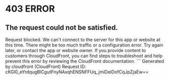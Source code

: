 # 403 ERROR

## The request could not be satisfied.

Request blocked. We can't connect to the server for this app or website at this time. There might be too much traffic or a configuration error. Try again later, or contact the app or website owner. If you provide content to customers through CloudFront, you can find steps to troubleshoot and help prevent this error by reviewing the CloudFront documentation. ```
Generated by cloudfront (CloudFront)
Request ID: cKGl0_eYrdqugBlCgutFnyNAxqhENSNFFUq_jmiDeiDofCqJpZjaEw==

```

